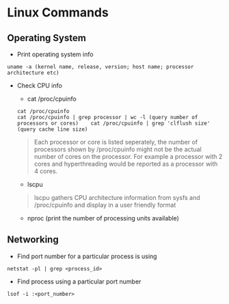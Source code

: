 # Linux Commands

## Operating System
* Print operating system info  
```
uname -a (kernel name, release, version; host name; processor architecture etc)
```
* Check CPU info  
	* cat /proc/cpuinfo
	```
	cat /proc/cpuinfo
	cat /proc/cpuinfo | grep processor | wc -l (query number of processors or cores)	cat /proc/cpuinfo | grep 'clflush size' (query cache line size)
	```
	
	> Each processor or core is listed seperately, the number of processors shown by /proc/cpuinfo
	> might not be the actual number of cores on the processor. For example a processor with 2 cores
	> and hyperthreading would be reported as a processor with 4 cores.
			
	* lscpu
	> lscpu gathers CPU architecture information from sysfs and /proc/cpuinfo and display in a user
	> friendly format
		
	* nproc (print the number of processing units available)


## Networking
* Find port number for a particular process is using  
```
netstat -pl | grep <process_id>
```
* Find process using a particular port number  
```
lsof -i :<port_number>
```
  
